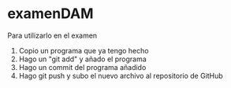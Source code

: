 # examenDAM
Para utilizarlo en el examen

1. Copio un programa que ya tengo hecho
2. Hago un "git add" y añado el programa
3. Hago un commit del programa añadido
4. Hago git push y subo el nuevo archivo al repositorio de GitHub
